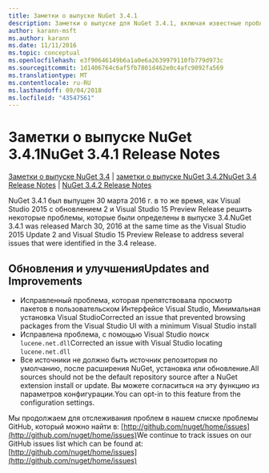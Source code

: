 ```yaml
---
title: Заметки о выпуске NuGet 3.4.1
description: Заметки о выпуске для NuGet 3.4.1, включая известные проблемы, исправления ошибок, добавленные функции и запросы на изменение структуры.
author: karann-msft
ms.author: karann
ms.date: 11/11/2016
ms.topic: conceptual
ms.openlocfilehash: e3f90646149b6a1a0e6a2639979110fb779d973c
ms.sourcegitcommit: 1d1406764c6af5fb7801d462e0c4afc9092fa569
ms.translationtype: MT
ms.contentlocale: ru-RU
ms.lasthandoff: 09/04/2018
ms.locfileid: "43547561"
---
```

# <a name="nuget-341-release-notes"></a><span data-ttu-id="c016c-103">Заметки о выпуске NuGet 3.4.1</span><span class="sxs-lookup"><span data-stu-id="c016c-103">NuGet 3.4.1 Release Notes</span></span>

<span data-ttu-id="c016c-104">[Заметки о выпуске NuGet 3.4](../release-notes/nuget-3.4.md) | [заметки о выпуске NuGet 3.4.2](../release-notes/nuget-3.4.2.md)</span><span class="sxs-lookup"><span data-stu-id="c016c-104">[NuGet 3.4 Release Notes](../release-notes/nuget-3.4.md) | [NuGet 3.4.2 Release Notes](../release-notes/nuget-3.4.2.md)</span></span>

<span data-ttu-id="c016c-105">NuGet 3.4.1 был выпущен 30 марта 2016 г. в то же время, как Visual Studio 2015 с обновлением 2 и Visual Studio 15 Preview Release решить некоторые проблемы, которые были определены в выпуске 3.4.</span><span class="sxs-lookup"><span data-stu-id="c016c-105">NuGet 3.4.1 was released March 30, 2016 at the same time as the Visual Studio 2015 Update 2 and Visual Studio 15 Preview Release to address several issues that were identified in the 3.4 release.</span></span>

## <a name="updates-and-improvements"></a><span data-ttu-id="c016c-106">Обновления и улучшения</span><span class="sxs-lookup"><span data-stu-id="c016c-106">Updates and Improvements</span></span>

* <span data-ttu-id="c016c-107">Исправленный проблема, которая препятствовала просмотр пакетов в пользовательском Интерфейсе Visual Studio, Минимальная установка Visual Studio</span><span class="sxs-lookup"><span data-stu-id="c016c-107">Corrected an issue that prevented browsing packages from the Visual Studio UI with a minimum Visual Studio install</span></span>
* <span data-ttu-id="c016c-108">Исправлена проблема, с помощью Visual Studio поиск `lucene.net.dll`</span><span class="sxs-lookup"><span data-stu-id="c016c-108">Corrected an issue with Visual Studio locating `lucene.net.dll`</span></span>
* <span data-ttu-id="c016c-109">Все источники не должно быть источник репозитория по умолчанию, после расширения NuGet, установка или обновление.</span><span class="sxs-lookup"><span data-stu-id="c016c-109">All sources should not be the default repository source after a NuGet extension install or update.</span></span>  <span data-ttu-id="c016c-110">Вы можете согласиться на эту функцию из параметров конфигурации.</span><span class="sxs-lookup"><span data-stu-id="c016c-110">You can opt-in to this feature from the configuration settings.</span></span>

<span data-ttu-id="c016c-111">Мы продолжаем для отслеживания проблем в нашем списке проблемы GitHub, который можно найти в: [http://github.com/nuget/home/issues](http://github.com/nuget/home/issues)</span><span class="sxs-lookup"><span data-stu-id="c016c-111">We continue to track issues on our GitHub issues list which can be found at: [http://github.com/nuget/home/issues](http://github.com/nuget/home/issues)</span></span>